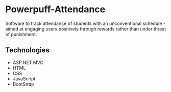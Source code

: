 # Powerpuff-Attendance
Software to track attendance of students with an unconventional schedule - aimed at engaging users positively through rewards rather than under threat of punishment. 

## Technologies
* ASP.NET MVC
* HTML
* CSS
* JavaScript
* BootStrap
